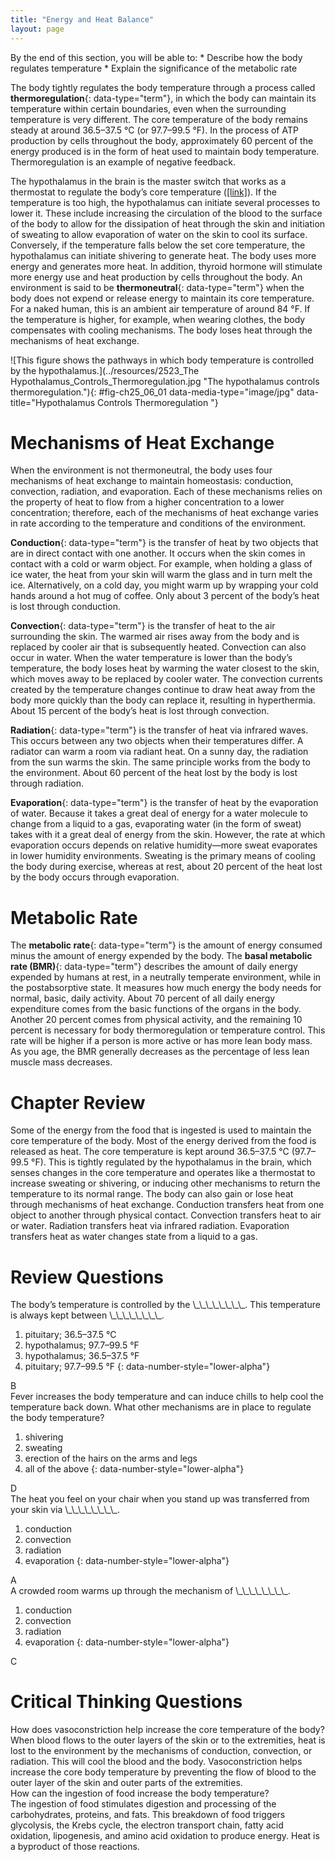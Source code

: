 ```yaml
---
title: "Energy and Heat Balance"
layout: page
---
```



<div data-type="abstract" markdown="1">
By the end of this section, you will be able to:
* Describe how the body regulates temperature
* Explain the significance of the metabolic rate

</div>

The body tightly regulates the body temperature through a process called **thermoregulation**{: data-type="term"}, in which the body can maintain its temperature within certain boundaries, even when the surrounding temperature is very different. The core temperature of the body remains steady at around 36.5–37.5 °C (or 97.7–99.5 °F). In the process of ATP production by cells throughout the body, approximately 60 percent of the energy produced is in the form of heat used to maintain body temperature. Thermoregulation is an example of negative feedback.

The hypothalamus in the brain is the master switch that works as a thermostat to regulate the body’s core temperature ([\[link\]](#fig-ch25_06_01)). If the temperature is too high, the hypothalamus can initiate several processes to lower it. These include increasing the circulation of the blood to the surface of the body to allow for the dissipation of heat through the skin and initiation of sweating to allow evaporation of water on the skin to cool its surface. Conversely, if the temperature falls below the set core temperature, the hypothalamus can initiate shivering to generate heat. The body uses more energy and generates more heat. In addition, thyroid hormone will stimulate more energy use and heat production by cells throughout the body. An environment is said to be **thermoneutral**{: data-type="term"} when the body does not expend or release energy to maintain its core temperature. For a naked human, this is an ambient air temperature of around 84 °F. If the temperature is higher, for example, when wearing clothes, the body compensates with cooling mechanisms. The body loses heat through the mechanisms of heat exchange.

 ![This figure shows the pathways in which body temperature is controlled by the hypothalamus.](../resources/2523_The Hypothalamus_Controls_Thermoregulation.jpg "The hypothalamus controls thermoregulation."){: #fig-ch25_06_01 data-media-type="image/jpg" data-title="Hypothalamus Controls Thermoregulation "}

# Mechanisms of Heat Exchange

When the environment is not thermoneutral, the body uses four mechanisms of heat exchange to maintain homeostasis: conduction, convection, radiation, and evaporation. Each of these mechanisms relies on the property of heat to flow from a higher concentration to a lower concentration; therefore, each of the mechanisms of heat exchange varies in rate according to the temperature and conditions of the environment.

**Conduction**{: data-type="term"} is the transfer of heat by two objects that are in direct contact with one another. It occurs when the skin comes in contact with a cold or warm object. For example, when holding a glass of ice water, the heat from your skin will warm the glass and in turn melt the ice. Alternatively, on a cold day, you might warm up by wrapping your cold hands around a hot mug of coffee. Only about 3 percent of the body’s heat is lost through conduction.

**Convection**{: data-type="term"} is the transfer of heat to the air surrounding the skin. The warmed air rises away from the body and is replaced by cooler air that is subsequently heated. Convection can also occur in water. When the water temperature is lower than the body’s temperature, the body loses heat by warming the water closest to the skin, which moves away to be replaced by cooler water. The convection currents created by the temperature changes continue to draw heat away from the body more quickly than the body can replace it, resulting in hyperthermia. About 15 percent of the body’s heat is lost through convection.

**Radiation**{: data-type="term"} is the transfer of heat via infrared waves. This occurs between any two objects when their temperatures differ. A radiator can warm a room via radiant heat. On a sunny day, the radiation from the sun warms the skin. The same principle works from the body to the environment. About 60 percent of the heat lost by the body is lost through radiation.

**Evaporation**{: data-type="term"} is the transfer of heat by the evaporation of water. Because it takes a great deal of energy for a water molecule to change from a liquid to a gas, evaporating water (in the form of sweat) takes with it a great deal of energy from the skin. However, the rate at which evaporation occurs depends on relative humidity—more sweat evaporates in lower humidity environments. Sweating is the primary means of cooling the body during exercise, whereas at rest, about 20 percent of the heat lost by the body occurs through evaporation.

# Metabolic Rate

The **metabolic rate**{: data-type="term"} is the amount of energy consumed minus the amount of energy expended by the body. The **basal metabolic rate (BMR)**{: data-type="term"} describes the amount of daily energy expended by humans at rest, in a neutrally temperate environment, while in the postabsorptive state. It measures how much energy the body needs for normal, basic, daily activity. About 70 percent of all daily energy expenditure comes from the basic functions of the organs in the body. Another 20 percent comes from physical activity, and the remaining 10 percent is necessary for body thermoregulation or temperature control. This rate will be higher if a person is more active or has more lean body mass. As you age, the BMR generally decreases as the percentage of less lean muscle mass decreases.

# Chapter Review

Some of the energy from the food that is ingested is used to maintain the core temperature of the body. Most of the energy derived from the food is released as heat. The core temperature is kept around 36.5–37.5 °C (97.7–99.5 °F). This is tightly regulated by the hypothalamus in the brain, which senses changes in the core temperature and operates like a thermostat to increase sweating or shivering, or inducing other mechanisms to return the temperature to its normal range. The body can also gain or lose heat through mechanisms of heat exchange. Conduction transfers heat from one object to another through physical contact. Convection transfers heat to air or water. Radiation transfers heat via infrared radiation. Evaporation transfers heat as water changes state from a liquid to a gas.

# Review Questions

<div data-type="exercise">
<div data-type="problem" markdown="1">
The body’s temperature is controlled by the \_\_\_\_\_\_\_\_. This temperature is always kept between \_\_\_\_\_\_\_\_.

1.  pituitary; 36.5–37.5 °C
2.  hypothalamus; 97.7–99.5 °F
3.  hypothalamus; 36.5–37.5 °F
4.  pituitary; 97.7–99.5 °F
{: data-number-style="lower-alpha"}

</div>
<div data-type="solution" markdown="1">
B

</div>
</div>

<div data-type="exercise">
<div data-type="problem" markdown="1">
Fever increases the body temperature and can induce chills to help cool the temperature back down. What other mechanisms are in place to regulate the body temperature?

1.  shivering
2.  sweating
3.  erection of the hairs on the arms and legs
4.  all of the above
{: data-number-style="lower-alpha"}

</div>
<div data-type="solution" markdown="1">
D

</div>
</div>

<div data-type="exercise">
<div data-type="problem" markdown="1">
The heat you feel on your chair when you stand up was transferred from your skin via \_\_\_\_\_\_\_\_.

1.  conduction
2.  convection
3.  radiation
4.  evaporation
{: data-number-style="lower-alpha"}

</div>
<div data-type="solution" markdown="1">
A

</div>
</div>

<div data-type="exercise">
<div data-type="problem" markdown="1">
A crowded room warms up through the mechanism of \_\_\_\_\_\_\_\_.

1.  conduction
2.  convection
3.  radiation
4.  evaporation
{: data-number-style="lower-alpha"}

</div>
<div data-type="solution" markdown="1">
C

</div>
</div>

# Critical Thinking Questions

<div data-type="exercise">
<div data-type="problem" markdown="1">
How does vasoconstriction help increase the core temperature of the body?

</div>
<div data-type="solution" markdown="1">
When blood flows to the outer layers of the skin or to the extremities, heat is lost to the environment by the mechanisms of conduction, convection, or radiation. This will cool the blood and the body. Vasoconstriction helps increase the core body temperature by preventing the flow of blood to the outer layer of the skin and outer parts of the extremities.

</div>
</div>

<div data-type="exercise">
<div data-type="problem" markdown="1">
How can the ingestion of food increase the body temperature?

</div>
<div data-type="solution" markdown="1">
The ingestion of food stimulates digestion and processing of the carbohydrates, proteins, and fats. This breakdown of food triggers glycolysis, the Krebs cycle, the electron transport chain, fatty acid oxidation, lipogenesis, and amino acid oxidation to produce energy. Heat is a byproduct of those reactions.

</div>
</div>

